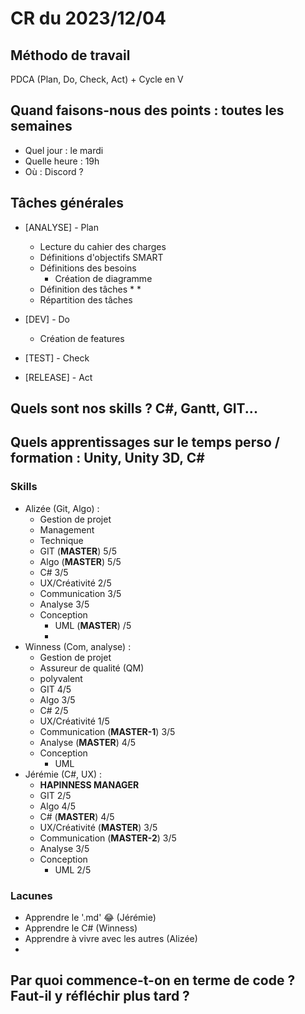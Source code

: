 # CR du 2023/12/04

## Méthodo de travail

PDCA (Plan, Do, Check, Act) + Cycle en V

## Quand faisons-nous des points : toutes les semaines

* Quel jour : le mardi
* Quelle heure : 19h
* Où : Discord ?

## Tâches générales

* [ANALYSE] - Plan
	* Lecture du cahier des charges
	* Définitions d'objectifs SMART
	* Définitions des besoins
		* Création de diagramme
	* Définition des tâches
		* 
		* 
	* Répartition des tâches

* [DEV] - Do
	* Création de features
* [TEST] - Check
* [RELEASE] - Act

## Quels sont nos skills ? C#, Gantt, GIT...

## Quels apprentissages sur le temps perso / formation : Unity, Unity 3D, C#

### Skills 

* Alizée (Git, Algo) :
	* Gestion de projet
	* Management
	* Technique
	* GIT (**MASTER**) 5/5
	* Algo (**MASTER**) 5/5
	* C# 3/5
	* UX/Créativité 2/5
	* Communication 3/5
	* Analyse 3/5
	* Conception
		* UML (**MASTER**) /5
		* 
* Winness (Com, analyse) :
	* Gestion de projet
	* Assureur de qualité (QM)
	* polyvalent
	* GIT 4/5
	* Algo 3/5
	* C# 2/5
	* UX/Créativité 1/5
	* Communication (**MASTER-1**) 3/5
	* Analyse (**MASTER**) 4/5	
	* Conception
		* UML 
* Jérémie (C#, UX) :
	* **HAPINNESS MANAGER**
	* GIT 2/5
	* Algo 4/5
	* C# (**MASTER**) 4/5
	* UX/Créativité (**MASTER**) 3/5
	* Communication (**MASTER-2**) 3/5
	* Analyse 3/5
	* Conception
		* UML 2/5

### Lacunes

* Apprendre le '.md' 😂 (Jérémie)
* Apprendre le C# (Winness)
* Apprendre à vivre avec les autres (Alizée)
* 

## Par quoi commence-t-on en terme de code ? Faut-il y réfléchir plus tard ?


